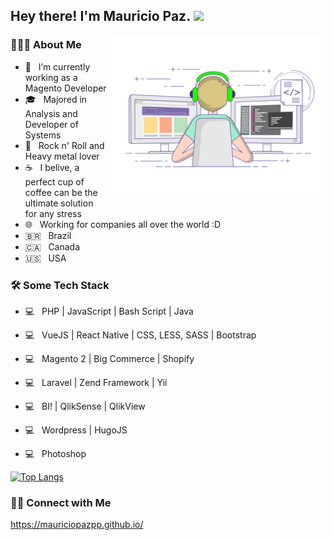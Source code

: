 <h2> Hey there! I'm Mauricio Paz. <img src="https://github.com/souvikguria98/souvikguria98/blob/master/Hi.gif" width="15"></h2>
<img align="right" alt="GIF" src="https://raw.githubusercontent.com/devSouvik/devSouvik/master/gif3.gif" width="350"/>

<h3> 👨🏻‍💻 About Me </h3>

- 🔭 &nbsp; I’m currently working as a Magento Developer
- 🎓 &nbsp; Majored in Analysis and Developer of Systems
- 🤘  &nbsp; Rock n' Roll and Heavy metal lover 
- ☕ &nbsp; I belive, a perfect cup of coffee can be the ultimate solution for any stress
- 🌐 &nbsp; Working for companies all over the world :D
- 🇧🇷 &nbsp; Brazil
- 🇨🇦 &nbsp; Canada
- 🇺🇸 &nbsp; USA

<h3>🛠 Some Tech Stack</h3>   

- 💻 &nbsp; PHP | JavaScript | Bash Script | Java  

- 💻 &nbsp; VueJS | React Native | CSS, LESS, SASS | Bootstrap  

- 💻 &nbsp; Magento 2 | Big Commerce | Shopify  

- 💻 &nbsp; Laravel | Zend Framework | Yii

- 💻 &nbsp; BI! | QlikSense | QlikView 

- 💻 &nbsp; Wordpress | HugoJS  

- 💻 &nbsp; Photoshop 
  
[![Top Langs](https://github-readme-stats.vercel.app/api/top-langs/?username=mauriciopazpp&layout=compact&text_color=daf7dc&bg_color=151515)](#)


<h3> 🤝🏻 Connect with Me </h3>

https://mauriciopazpp.github.io/
